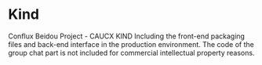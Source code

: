 # Kind
Conflux Beidou Project - CAUCX KIND
Including the front-end packaging files and back-end interface in the production environment.
The code of the group chat part is not included for commercial intellectual property reasons.
